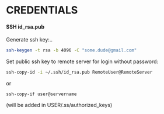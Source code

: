 # CREDENTIALS
#### SSH id_rsa.pub
Generate ssh key:..
```bash
ssh-keygen -t rsa -b 4096 -C "some.dude@gmail.com"
```
Set public ssh key to remote server for login without password:  
```bash
ssh-copy-id -i ~/.ssh/id_rsa.pub RemoteUser@RemoteServer
```
or
```
ssh-copy-if user@servername
```
(will be added in USER/.ss/authorized_keys)
